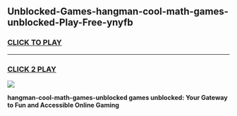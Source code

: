 
## Unblocked-Games-hangman-cool-math-games-unblocked-Play-Free-ynyfb
<h3>
<a href="https://premium76.site?title=hangman-cool-math-games-unblocked&ref=15A">CLICK TO PLAY</a></h3>
<hr>

<h3>
<a href="https://premium76.site?title=hangman-cool-math-games-unblocked&ref=15A">CLICK 2 PLAY</a>
  
</h3>

<a href="https://premium76.site?title=hangman-cool-math-games-unblocked&ref=15A"><img src="https://clearcache.store/games.png"></a>


**hangman-cool-math-games-unblocked games unblocked: Your Gateway to Fun and Accessible Online Gaming**
